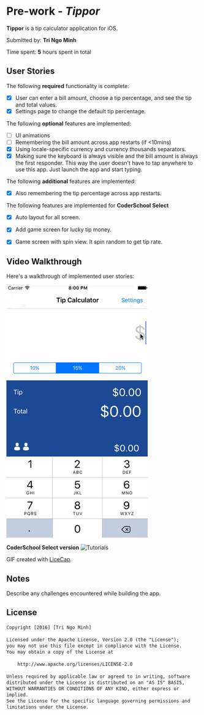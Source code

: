 # Pre-work - *Tippor*

**Tippor** is a tip calculator application for iOS.

Submitted by: **Tri Ngo Minh**

Time spent: **5** hours spent in total

## User Stories

The following **required** functionality is complete:

* [x] User can enter a bill amount, choose a tip percentage, and see the tip and total values.
* [x] Settings page to change the default tip percentage.

The following **optional** features are implemented:
* [ ] UI animations
* [ ] Remembering the bill amount across app restarts (if <10mins)
* [x] Using locale-specific currency and currency thousands separators.
* [x] Making sure the keyboard is always visible and the bill amount is always the first responder. This way the user doesn't have to tap anywhere to use this app. Just launch the app and start typing.

The following **additional** features are implemented:

- [x] Also remembering the tip percentage across app restarts.

The following features are implemented for **CoderSchool Select**

- [x] Auto layout for all screen.
- [x] Add game screen for lucky tip money.
- [x] Game screen with spin view. It spin random to get tip rate.


## Video Walkthrough 

Here's a walkthrough of implemented user stories:

![walkthrough.gif](walkthrough.gif)

**CoderSchool Select version**
<img src='http://i.imgur.com/nZUDTxI.gifv' title='Tutorials' width='' />

GIF created with [LiceCap](http://www.cockos.com/licecap/).

## Notes

Describe any challenges encountered while building the app.

## License

    Copyright [2016] [Tri Ngo Minh]

    Licensed under the Apache License, Version 2.0 (the "License");
    you may not use this file except in compliance with the License.
    You may obtain a copy of the License at

        http://www.apache.org/licenses/LICENSE-2.0

    Unless required by applicable law or agreed to in writing, software
    distributed under the License is distributed on an "AS IS" BASIS,
    WITHOUT WARRANTIES OR CONDITIONS OF ANY KIND, either express or implied.
    See the License for the specific language governing permissions and
    limitations under the License.
